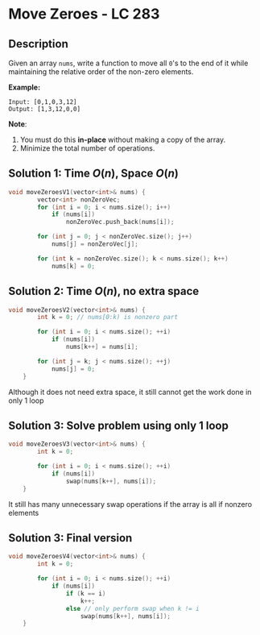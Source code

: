 # Move Zeroes - LC 283

## Description

Given an array `nums`, write a function to move all `0`'s to the end of it while maintaining the relative order of the non-zero elements.

**Example:**

```
Input: [0,1,0,3,12]
Output: [1,3,12,0,0]
```

**Note**:

1. You must do this **in-place** without making a copy of the array.
2. Minimize the total number of operations.

## Solution 1: Time $O(n)$, Space $O(n)$

```cpp
void moveZeroesV1(vector<int>& nums) {
        vector<int> nonZeroVec;
        for (int i = 0; i < nums.size(); i++)
            if (nums[i])
                nonZeroVec.push_back(nums[i]);

        for (int j = 0; j < nonZeroVec.size(); j++)
            nums[j] = nonZeroVec[j];

        for (int k = nonZeroVec.size(); k < nums.size(); k++)
            nums[k] = 0;
```

## Solution 2: Time $O(n)$, no extra space

```cpp
void moveZeroesV2(vector<int>& nums) {
        int k = 0; // nums[0:k) is nonzero part

        for (int i = 0; i < nums.size(); ++i)
            if (nums[i])
                nums[k++] = nums[i];

        for (int j = k; j < nums.size(); ++j)
            nums[j] = 0;
    }
```

Although it does not need extra space, it still cannot get the work done in only 1 loop

## Solution 3: Solve problem using only 1 loop

```cpp
void moveZeroesV3(vector<int>& nums) {
        int k = 0;

        for (int i = 0; i < nums.size(); ++i)
            if (nums[i])
                swap(nums[k++], nums[i]);
    }
```

It still has many unnecessary swap operations if the array is all if nonzero elements

## Solution 3: Final version

```cpp
void moveZeroesV4(vector<int>& nums) {
        int k = 0;

        for (int i = 0; i < nums.size(); ++i)
            if (nums[i])
                if (k == i)
                    k++;
                else // only perform swap when k != i
                    swap(nums[k++], nums[i]);
    }
```





